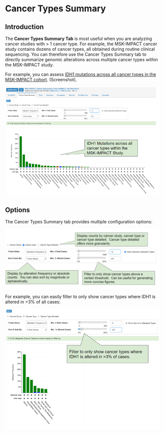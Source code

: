 # Cancer Types Summary

## Introduction

The **Cancer Types Summary Tab** is most useful when you are analyzing cancer studies with > 1 cancer type.  For example, the MSK-IMPACT cancer study contains dozens of cancer types, all obtained during routine clinical sequencing.  You can therefore use the Cancer Types Summary tab to directly summarize genomic alterations across multiple cancer types within the MSK-IMPACT study.

For example, you can assess [IDH1 mutations across all cancer types in the MSK-IMPACT cohort](http://bit.ly/2IAkJr4). (Screenshot).

![IDH1 Mutations in MSK-IMPACT](img/idh1_msk_impact.png)

## Options

The Cancer Types Summary tab provides multiple configuration options:

![Cancer Types Summary Options](img/cancer_types_summary_options.png)

For example, you can easily filter to only show cancer types where IDH1 is altered in >3% of all cases:

![IDH1 Mutations in MSK-IMPACT:  Filtered](img/idh1_msk_impact_filtered.png)
